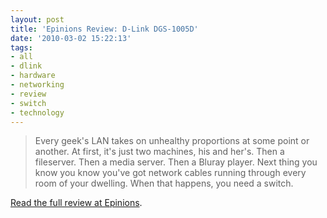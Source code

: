 ```yaml
---
layout: post
title: 'Epinions Review: D-Link DGS-1005D'
date: '2010-03-02 15:22:13'
tags:
- all
- dlink
- hardware
- networking
- review
- switch
- technology
---
```


<blockquote>Every geek's LAN takes on unhealthy proportions at some point or another. At first, it's just two machines, his and her's. Then a fileserver. Then a media server. Then a Bluray player. Next thing you know you know you've got network cables running through every room of your dwelling. When that happens, you need a switch.</blockquote>

<a href="http://www.epinions.com/review/D_Link_DGS_1005D_5_Port_10_100_1000Mb_Gigabit_Switch_790069309403/content_504282844804">Read the full review at Epinions</a>.